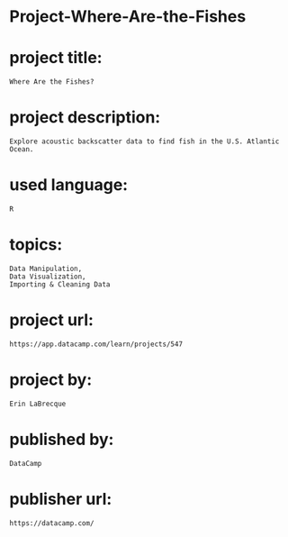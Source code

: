 # Project-Where-Are-the-Fishes

# project title:

    Where Are the Fishes?

# project description:

    Explore acoustic backscatter data to find fish in the U.S. Atlantic Ocean.

# used language:

    R

# topics:

    Data Manipulation,
    Data Visualization,
    Importing & Cleaning Data

# project url:

    https://app.datacamp.com/learn/projects/547

# project by:

    Erin LaBrecque

# published by:

    DataCamp

# publisher url:

    https://datacamp.com/
